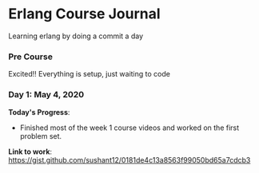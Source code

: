# Erlang Course Journal
Learning erlang by doing a commit a day

### Pre Course

Excited!! Everything is setup, just waiting to code


### Day 1: May 4, 2020

**Today's Progress**:
  - Finished most of the week 1 course videos and worked on the first problem set.
  
**Link to work**: https://gist.github.com/sushant12/0181de4c13a8563f99050bd65a7cdcb3
